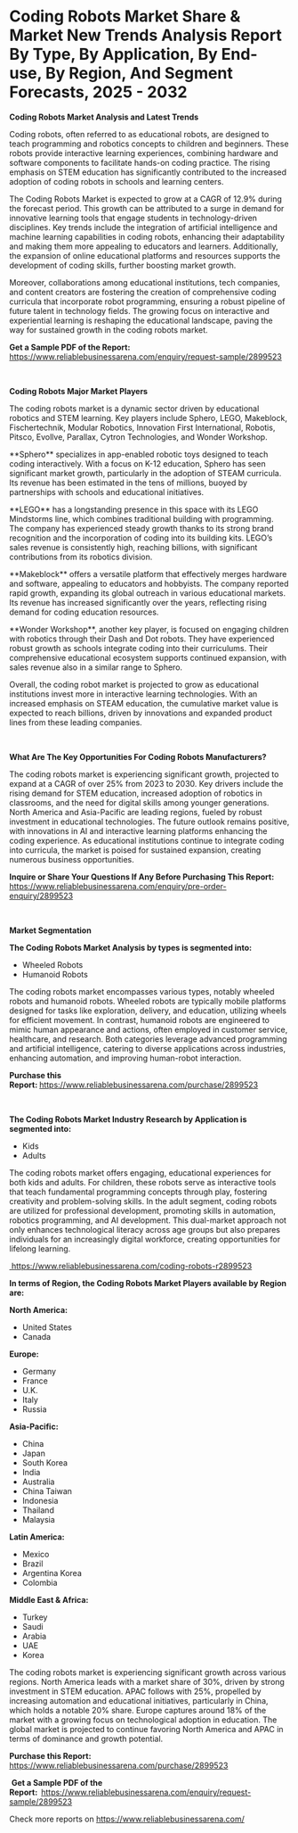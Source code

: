 <p><h1>Coding Robots Market Share & Market New Trends Analysis Report By Type, By Application, By End-use, By Region, And Segment Forecasts, 2025 - 2032</h1></p><p><strong>Coding Robots Market Analysis and Latest Trends</strong></p>
<p><p>Coding robots, often referred to as educational robots, are designed to teach programming and robotics concepts to children and beginners. These robots provide interactive learning experiences, combining hardware and software components to facilitate hands-on coding practice. The rising emphasis on STEM education has significantly contributed to the increased adoption of coding robots in schools and learning centers.</p><p>The Coding Robots Market is expected to grow at a CAGR of 12.9% during the forecast period. This growth can be attributed to a surge in demand for innovative learning tools that engage students in technology-driven disciplines. Key trends include the integration of artificial intelligence and machine learning capabilities in coding robots, enhancing their adaptability and making them more appealing to educators and learners. Additionally, the expansion of online educational platforms and resources supports the development of coding skills, further boosting market growth. </p><p>Moreover, collaborations among educational institutions, tech companies, and content creators are fostering the creation of comprehensive coding curricula that incorporate robot programming, ensuring a robust pipeline of future talent in technology fields. The growing focus on interactive and experiential learning is reshaping the educational landscape, paving the way for sustained growth in the coding robots market.</p></p>
<p><strong>Get a Sample PDF of the Report:&nbsp;</strong> <a href="https://www.reliablebusinessarena.com/enquiry/request-sample/2899523?utm_campaign=2529&utm_medium=2&utm_source=Github&utm_content=ia&utm_term=16032025&utm_id=coding-robots">https://www.reliablebusinessarena.com/enquiry/request-sample/2899523</a></p>
<p>&nbsp;</p>
<p><strong>Coding Robots Major Market Players</strong></p>
<p><p>The coding robots market is a dynamic sector driven by educational robotics and STEM learning. Key players include Sphero, LEGO, Makeblock, Fischertechnik, Modular Robotics, Innovation First International, Robotis, Pitsco, Evollve, Parallax, Cytron Technologies, and Wonder Workshop.</p><p>**Sphero** specializes in app-enabled robotic toys designed to teach coding interactively. With a focus on K-12 education, Sphero has seen significant market growth, particularly in the adoption of STEAM curricula. Its revenue has been estimated in the tens of millions, buoyed by partnerships with schools and educational initiatives.</p><p>**LEGO** has a longstanding presence in this space with its LEGO Mindstorms line, which combines traditional building with programming. The company has experienced steady growth thanks to its strong brand recognition and the incorporation of coding into its building kits. LEGO’s sales revenue is consistently high, reaching billions, with significant contributions from its robotics division.</p><p>**Makeblock** offers a versatile platform that effectively merges hardware and software, appealing to educators and hobbyists. The company reported rapid growth, expanding its global outreach in various educational markets. Its revenue has increased significantly over the years, reflecting rising demand for coding education resources.</p><p>**Wonder Workshop**, another key player, is focused on engaging children with robotics through their Dash and Dot robots. They have experienced robust growth as schools integrate coding into their curriculums. Their comprehensive educational ecosystem supports continued expansion, with sales revenue also in a similar range to Sphero.</p><p>Overall, the coding robot market is projected to grow as educational institutions invest more in interactive learning technologies. With an increased emphasis on STEAM education, the cumulative market value is expected to reach billions, driven by innovations and expanded product lines from these leading companies.</p></p>
<p>&nbsp;</p>
<p><strong>What Are The Key Opportunities For Coding Robots Manufacturers?</strong></p>
<p><p>The coding robots market is experiencing significant growth, projected to expand at a CAGR of over 25% from 2023 to 2030. Key drivers include the rising demand for STEM education, increased adoption of robotics in classrooms, and the need for digital skills among younger generations. North America and Asia-Pacific are leading regions, fueled by robust investment in educational technologies. The future outlook remains positive, with innovations in AI and interactive learning platforms enhancing the coding experience. As educational institutions continue to integrate coding into curricula, the market is poised for sustained expansion, creating numerous business opportunities.</p></p>
<p><strong>Inquire or Share Your Questions If Any Before Purchasing This Report:</strong> <a href="https://www.reliablebusinessarena.com/enquiry/pre-order-enquiry/2899523?utm_campaign=2529&utm_medium=2&utm_source=Github&utm_content=ia&utm_term=16032025&utm_id=coding-robots">https://www.reliablebusinessarena.com/enquiry/pre-order-enquiry/2899523</a></p>
<p>&nbsp;</p>
<p><strong>Market Segmentation</strong></p>
<p><strong>The Coding Robots Market Analysis by types is segmented into:</strong></p>
<p><ul><li>Wheeled Robots</li><li>Humanoid Robots</li></ul></p>
<p><p>The coding robots market encompasses various types, notably wheeled robots and humanoid robots. Wheeled robots are typically mobile platforms designed for tasks like exploration, delivery, and education, utilizing wheels for efficient movement. In contrast, humanoid robots are engineered to mimic human appearance and actions, often employed in customer service, healthcare, and research. Both categories leverage advanced programming and artificial intelligence, catering to diverse applications across industries, enhancing automation, and improving human-robot interaction.</p></p>
<p><strong>Purchase this Report:&nbsp;</strong><a href="https://www.reliablebusinessarena.com/purchase/2899523?utm_campaign=2529&utm_medium=2&utm_source=Github&utm_content=ia&utm_term=16032025&utm_id=coding-robots">https://www.reliablebusinessarena.com/purchase/2899523</a></p>
<p>&nbsp;</p>
<p><strong>The Coding Robots Market Industry Research by Application is segmented into:</strong></p>
<p><ul><li>Kids</li><li>Adults</li></ul></p>
<p><p>The coding robots market offers engaging, educational experiences for both kids and adults. For children, these robots serve as interactive tools that teach fundamental programming concepts through play, fostering creativity and problem-solving skills. In the adult segment, coding robots are utilized for professional development, promoting skills in automation, robotics programming, and AI development. This dual-market approach not only enhances technological literacy across age groups but also prepares individuals for an increasingly digital workforce, creating opportunities for lifelong learning.</p></p>
<p><a href="https://www.reliablebusinessarena.com/coding-robots-r2899523?utm_campaign=2529&utm_medium=2&utm_source=Github&utm_content=ia&utm_term=16032025&utm_id=coding-robots">&nbsp;https://www.reliablebusinessarena.com/coding-robots-r2899523</a></p>
<p><strong>In terms of Region, the Coding Robots Market Players available by Region are:</strong></p>
<p>
    <p> <strong> North America: </strong>
        <ul>
            <li>United States</li>
            <li>Canada</li>
        </ul>
        </p> 
    <p> <strong> Europe: </strong>
        <ul>
            <li>Germany</li>
            <li>France</li>
            <li>U.K.</li>
            <li>Italy</li>
            <li>Russia</li>
        </ul>
        </p> 
    <p> <strong> Asia-Pacific: </strong>
        <ul>
            <li>China</li>
            <li>Japan</li>
            <li>South Korea</li>
            <li>India</li>
            <li>Australia</li>
            <li>China Taiwan</li>
            <li>Indonesia</li>
            <li>Thailand</li>
            <li>Malaysia</li>
        </ul>
        </p> 
    <p> <strong> Latin America: </strong>
        <ul>
            <li>Mexico</li>
            <li>Brazil</li>
            <li>Argentina Korea</li>
            <li>Colombia</li>
        </ul>
        </p> 
    <p> <strong> Middle East & Africa: </strong>
        <ul>
            <li>Turkey</li>
            <li>Saudi</li>
            <li>Arabia</li>
            <li>UAE</li>
            <li>Korea</li>
        </ul>
    </p>
    </p>
<p><p>The coding robots market is experiencing significant growth across various regions. North America leads with a market share of 30%, driven by strong investment in STEM education. APAC follows with 25%, propelled by increasing automation and educational initiatives, particularly in China, which holds a notable 20% share. Europe captures around 18% of the market with a growing focus on technological adoption in education. The global market is projected to continue favoring North America and APAC in terms of dominance and growth potential.</p></p>
<p><strong>Purchase this Report: </strong><a href="https://www.reliablebusinessarena.com/purchase/2899523?utm_campaign=2529&utm_medium=2&utm_source=Github&utm_content=ia&utm_term=16032025&utm_id=coding-robots">https://www.reliablebusinessarena.com/purchase/2899523</a></p>
<p>&nbsp;<strong>Get a Sample PDF of the Report:&nbsp;&nbsp;</strong><a href="https://www.reliablebusinessarena.com/enquiry/request-sample/2899523?utm_campaign=2529&utm_medium=2&utm_source=Github&utm_content=ia&utm_term=16032025&utm_id=coding-robots">https://www.reliablebusinessarena.com/enquiry/request-sample/2899523</a></p>
<p><strong></strong></p>
<p>Check more reports on <a href="https://www.reliablebusinessarena.com/?utm_campaign=2529&utm_medium=2&utm_source=Github&utm_content=ia&utm_term=16032025&utm_id=coding-robots">https://www.reliablebusinessarena.com/</a></p>
